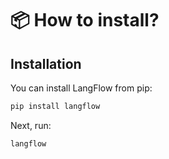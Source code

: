 # 📦 How to install?

## Installation

You can install LangFlow from pip:

```bash
pip install langflow
```

Next, run:

```bash
langflow
```